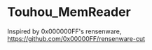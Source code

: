 # Touhou_MemReader
Inspired by 0x000000FF's rensenware, https://github.com/0x00000FF/rensenware-cut
